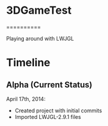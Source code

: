 3DGameTest
==========
==========

Playing around with LWJGL


Timeline
=========
Alpha (Current Status)
-----------------------
April 17th, 2014:
- Created project with initial commits
- Imported LWJGL-2.9.1 files

